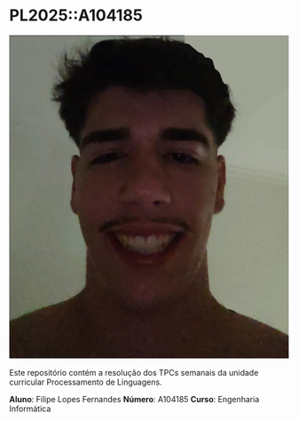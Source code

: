 # PL2025::A104185
![Minha Foto](foto.jpg)

Este repositório contém a resolução dos TPCs semanais da unidade curricular Processamento de Linguagens.

**Aluno**: Filipe Lopes Fernandes
**Número**: A104185
**Curso**: Engenharia Informática
